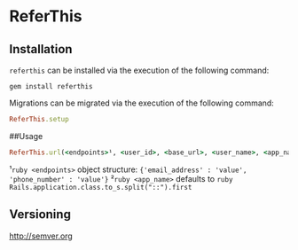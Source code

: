 <!-- https://github.com/twitter/bootstrap/blob/master/README.md
http://twitter.github.com/bootstrap/javascript.html -->
# ReferThis

## Installation
```referthis``` can be installed via the execution of the following command:
```
gem install referthis
```
Migrations can be migrated via the execution of the following command:
```ruby
ReferThis.setup
```

##Usage
```ruby
ReferThis.url(<endpoints>¹, <user_id>, <base_url>, <user_name>, <app_name>²)
```
¹```ruby <endpoints>``` object structure: ```{'email_address' : 'value', 'phone_number' : 'value'}```
²```ruby <app_name>``` defaults to ```ruby Rails.application.class.to_s.split("::").first```

## Versioning
http://semver.org